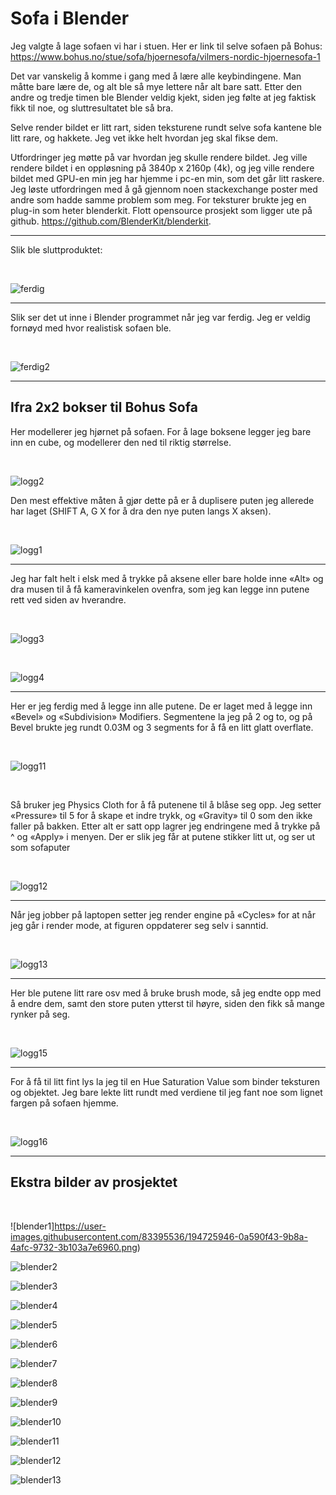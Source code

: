 # Sofa i Blender

Jeg valgte å lage sofaen vi har i stuen. Her er link til selve sofaen på Bohus:
https://www.bohus.no/stue/sofa/hjoernesofa/vilmers-nordic-hjoernesofa-1

Det var vanskelig å komme i gang med å lære alle keybindingene. Man måtte bare lære de, og alt
ble så mye lettere når alt bare satt. Etter den andre og tredje timen ble Blender veldig kjekt, siden
jeg følte at jeg faktisk fikk til noe, og sluttresultatet ble så bra.  

Selve render bildet er litt rart, siden teksturene rundt selve sofa kantene ble litt rare, og hakkete. Jeg vet ikke helt hvordan jeg skal fikse dem.

Utfordringer jeg møtte på var hvordan jeg skulle rendere bildet. Jeg ville rendere bildet i en
oppløsning på 3840p x 2160p (4k), og jeg ville rendere bildet med GPU-en min jeg har hjemme i
pc-en min, som det går litt raskere. Jeg løste utfordringen med å gå gjennom noen stackexchange
poster med andre som hadde samme problem som meg. For teksturer brukte jeg en plug-in som
heter blenderkit. Flott opensource prosjekt som ligger ute på github. https://github.com/BlenderKit/blenderkit.

-----
Slik ble sluttproduktet:

<br>

![ferdig](https://user-images.githubusercontent.com/83395536/194725861-308f3a6b-ce1e-4c1d-ae1a-167e04ded7a3.png)

-----

Slik ser det ut inne i Blender programmet når jeg var ferdig. Jeg er veldig fornøyd med hvor realistisk sofaen ble. 

<br>

![ferdig2](https://user-images.githubusercontent.com/83395536/194725864-3f859d8e-8c6f-436f-9c91-9762ce17d47b.png)

-----

## Ifra 2x2 bokser til Bohus Sofa

Her modellerer jeg hjørnet på sofaen. For å lage boksene legger jeg bare inn en
cube, og modellerer den ned til riktig størrelse.

<br>

![logg2](https://user-images.githubusercontent.com/83395536/194725909-d242426c-f1b7-457d-a90f-fdcac45182db.png)

Den mest effektive måten å gjør dette på er å duplisere puten jeg allerede har laget
(SHIFT A, G X for å dra den nye puten langs X aksen).

<br>

![logg1](https://user-images.githubusercontent.com/83395536/194725907-999910ff-b045-4e4e-888e-c3954be6ce83.png)

-----

Jeg har falt helt i elsk med å trykke på aksene eller bare holde inne «Alt» og dra
musen til å få kameravinkelen ovenfra, som jeg kan legge inn putene rett ved siden
av hverandre.

<br>

![logg3](https://user-images.githubusercontent.com/83395536/194725910-0a298a39-2de3-42be-9f28-1e14d2f160b9.png)

<br>

![logg4](https://user-images.githubusercontent.com/83395536/194725911-507d3055-90f0-4fb2-8076-bc6a68e925b5.png)

-----

Her er jeg ferdig med å legge inn alle putene. De er laget med å legge inn «Bevel»
og «Subdivision» Modifiers. Segmentene la jeg på 2 og to, og på Bevel brukte jeg
rundt 0.03M og 3 segments for å få en litt glatt overflate.

<br>

![logg11](https://user-images.githubusercontent.com/83395536/194725920-72e58a6e-bbfe-458d-affa-b204af9edab1.png)

<br>

Så bruker jeg Physics Cloth for å få putenene til å blåse seg opp. Jeg setter
«Pressure» til 5 for å skape et indre trykk, og «Gravity» til 0 som den ikke faller på
bakken. Etter alt er satt opp lagrer jeg endringene med å trykke på ^ og «Apply» i
menyen. Der er slik jeg får at putene stikker litt ut, og ser ut som sofaputer

<br>

![logg12](https://user-images.githubusercontent.com/83395536/194725921-32a420c1-b49b-4645-ad6d-a53e1f4b1d7f.png)

-----

Når jeg jobber på laptopen setter jeg render engine
på «Cycles» for at når jeg går i render mode, at
figuren oppdaterer seg selv i sanntid. 

<br>

![logg13](https://user-images.githubusercontent.com/83395536/194725922-7b30cbb7-3f91-4cd1-ad58-3a8f709e5fdb.png)

-----

Her ble putene litt rare osv med å bruke brush mode, så jeg endte opp med å endre
dem, samt den store puten ytterst til høyre, siden den fikk så mange rynker på seg. 

<br>

![logg15](https://user-images.githubusercontent.com/83395536/194725925-20c8f6f1-e8ef-4b41-b265-4b964366488e.png)

-----

For å få til litt fint lys la jeg til en Hue Saturation Value som binder teksturen og
objektet. Jeg bare lekte litt rundt med verdiene til jeg fant noe som lignet fargen på
sofaen hjemme.

<br>

![logg16](https://user-images.githubusercontent.com/83395536/194725926-d711ef2d-8b58-4b91-9173-43a9fc84f255.png)

-----

## Ekstra bilder av prosjektet

<br>

![blender1]https://user-images.githubusercontent.com/83395536/194725946-0a590f43-9b8a-4afc-9732-3b103a7e6960.png)


![blender2](https://user-images.githubusercontent.com/83395536/194725939-ba092542-f0bc-46b7-8096-04c631d2755e.png)

![blender3](https://user-images.githubusercontent.com/83395536/194725943-5d7f7c96-75cb-4186-816c-b5d082b4ef2d.png)


![blender4](https://user-images.githubusercontent.com/83395536/194725952-f561aa38-7639-42bf-a9eb-836bb1d4ed1d.png)


![blender5](https://user-images.githubusercontent.com/83395536/194725951-d824b8e6-e364-42bb-8a4f-a3d59ad9a8f8.png)

![blender6](https://user-images.githubusercontent.com/83395536/194725953-8a1b5089-6b2b-4be3-9adf-f49f1b47b664.png)

![blender7](https://user-images.githubusercontent.com/83395536/194725950-85046dfb-18f3-4fcc-89a4-9bdde94e0d2e.png)

![blender8](https://user-images.githubusercontent.com/83395536/194725956-2b7456f8-4cf1-444b-bc7f-70619c92c2ef.png)

![blender9](https://user-images.githubusercontent.com/83395536/194725955-e8386d10-0dde-4086-8917-fbbd4e1c215f.png)

![blender10](https://user-images.githubusercontent.com/83395536/194725947-69e4aaac-0afb-4248-a6e3-b7ceed4d9bba.png)

![blender11](https://user-images.githubusercontent.com/83395536/194725949-fdaea323-3b28-4ca3-b65d-b0267ad04660.png)

![blender12](https://user-images.githubusercontent.com/83395536/194725958-63b07c12-6cd5-4970-8d3d-95e64c02d053.png)

![blender13](https://user-images.githubusercontent.com/83395536/194725944-9fb7e920-6bf4-4450-9dec-6cb77f581d20.png)

